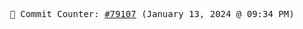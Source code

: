 <p align="center">
    <samp>
        📮 Commit Counter: <a href="https://github.com/Javascript-void0/Javascript-void0/commits/main">#79107</a> (January 13, 2024 @ 09:34 PM)
    </samp>
</p>